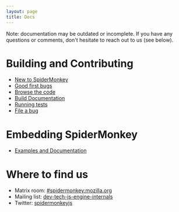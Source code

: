 ```yaml
---
layout: page
title: Docs
---
```

Note: documentation may be outdated or incomplete. If you have any questions or comments, don't hesitate to reach out to us (see below).

# Building and Contributing
* [New to SpiderMonkey](https://wiki.mozilla.org/JavaScript:New_to_SpiderMonkey)
* [Good first bugs](https://codetribute.mozilla.org/projects/jseng)
* [Browse the code](https://searchfox.org/mozilla-central/source/js/src)
* [Build Documentation](https://firefox-source-docs.mozilla.org/js/build.html)
* [Running tests](https://developer.mozilla.org/en-US/docs/Mozilla/Projects/SpiderMonkey/Running_Automated_JavaScript_Tests)
* [File a bug](https://bugzilla.mozilla.org/enter_bug.cgi?product=Core&component=JavaScript%20Engine)

# Embedding SpiderMonkey
* [Examples and Documentation](https://github.com/mozilla-spidermonkey/spidermonkey-embedding-examples)

# Where to find us
* Matrix room: [#spidermonkey:mozilla.org](https://chat.mozilla.org/#/room/#spidermonkey:mozilla.org)
* Mailing list: [dev-tech-js-engine-internals](https://lists.mozilla.org/listinfo/dev-tech-js-engine-internals)
* Twitter: [spidermonkeyjs](https://www.twitter.com/spidermonkeyjs)
